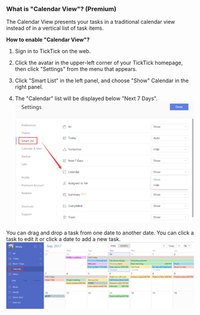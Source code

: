 ### What is "Calendar View"? (Premium)

The Calendar View presents your tasks in a traditional calendar view instead of in a vertical list of task items.

**How to enable "Calendar View"?**

1. Sign in to TickTick on the web.

2. Click the avatar in the upper-left corner of your TickTick homepage, then click "Settings" from the menu that appears.

3. Click "Smart List" in the left panel, and choose "Show" Calendar in the right panel.

4. The "Calendar" list will be displayed below "Next 7 Days". ![](../../images/ticktick-web-version/calendar-subscription/2.7.3.1.png)

You can drag and drop a task from one date to another date. You can click a task to edit it or click a date to add a new task. ![](../../images/ticktick-web-version/calendar-subscription/2.7.3.2.png)

